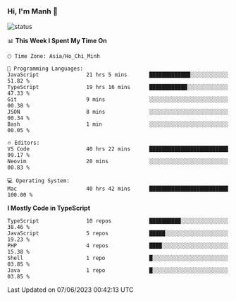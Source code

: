 ### Hi, I'm Manh 👋

![status](https://badge.stateful.com/manhhn01/status.svg)

<!--START_SECTION:waka-->
📊 **This Week I Spent My Time On** 

```text
🕑︎ Time Zone: Asia/Ho_Chi_Minh

💬 Programming Languages: 
JavaScript               21 hrs 5 mins       █████████████░░░░░░░░░░░░   51.82 % 
TypeScript               19 hrs 16 mins      ████████████░░░░░░░░░░░░░   47.33 % 
Git                      9 mins              ░░░░░░░░░░░░░░░░░░░░░░░░░   00.38 % 
JSON                     8 mins              ░░░░░░░░░░░░░░░░░░░░░░░░░   00.34 % 
Bash                     1 min               ░░░░░░░░░░░░░░░░░░░░░░░░░   00.05 % 

🔥 Editors: 
VS Code                  40 hrs 22 mins      █████████████████████████   99.17 % 
Neovim                   20 mins             ░░░░░░░░░░░░░░░░░░░░░░░░░   00.83 % 

💻 Operating System: 
Mac                      40 hrs 42 mins      █████████████████████████   100.00 % 
```

**I Mostly Code in TypeScript** 

```text
TypeScript               10 repos            ██████████░░░░░░░░░░░░░░░   38.46 % 
JavaScript               5 repos             █████░░░░░░░░░░░░░░░░░░░░   19.23 % 
PHP                      4 repos             ████░░░░░░░░░░░░░░░░░░░░░   15.38 % 
Shell                    1 repo              █░░░░░░░░░░░░░░░░░░░░░░░░   03.85 % 
Java                     1 repo              █░░░░░░░░░░░░░░░░░░░░░░░░   03.85 % 
```




 Last Updated on 07/06/2023 00:42:13 UTC
<!--END_SECTION:waka-->

